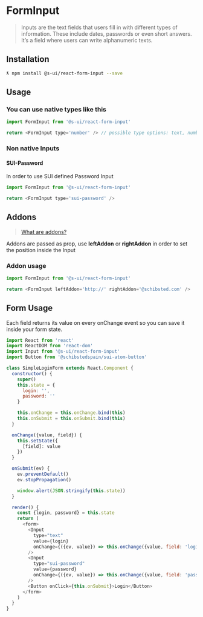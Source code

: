 # FormInput

> Inputs are the text fields that users fill in with different types of information. These include dates, passwords or even short answers. It’s a field where users can write alphanumeric texts.

## Installation

```sh
ƛ npm install @s-ui/react-form-input --save
```

## Usage

### You can use native types like this

```js
import FormInput from '@s-ui/react-form-input'

return <FormInput type='number' /> // possible type options: text, number, date and password
```

### Non native Inputs

#### SUI-Password

In order to use SUI defined Password Input

```js
import FormInput from '@s-ui/react-form-input'

return <FormInput type='sui-password' />
```

## Addons

>[What are addons?](https://paper.dropbox.com/doc/SUI-Input-03mHJFkOCjviSZevsaTwm#:uid=125362683844628624581838&h2=Icons-and-addons-inside-the-in)

Addons are passed as prop, use **leftAddon** or **rightAddon** in order to set the position inside the Input

### Addon usage

```js
import FormInput from '@s-ui/react-form-input'

return <FormInput leftAddon='http://' rightAddon='@schibsted.com' />
```

## Form Usage

Each field returns its value on every onChange event so you can save it inside your form state.

```js
import React from 'react'
import ReactDOM from 'react-dom'
import Input from '@s-ui/react-form-input'
import Button from '@schibstedspain/sui-atom-button'

class SimpleLoginForm extends React.Component {
  constructor() {
    super()
    this.state = {
      login: '',
      password: ''
    }

    this.onChange = this.onChange.bind(this)
    this.onSubmit = this.onSubmit.bind(this)
  }

  onChange({value, field}) {
    this.setState({
      [field]: value
    })
  }

  onSubmit(ev) {
    ev.preventDefault()
    ev.stopPropagation()

    window.alert(JSON.stringify(this.state))
  }

  render() {
    const {login, password} = this.state
    return (
      <form>
        <Input
          type="text"
          value={login}
          onChange={({ev, value}) => this.onChange({value, field: 'login', ev})}
        />
        <Input
          type="sui-password"
          value={password}
          onChange={({ev, value}) => this.onChange({value, field: 'password', ev})}
        />
        <Button onClick={this.onSubmit}>Login</Button>
      </form>
    )
  }
}

```
